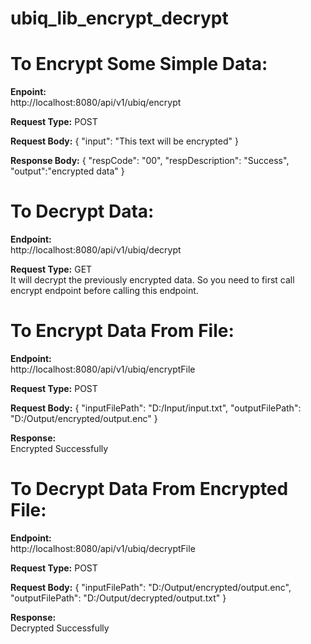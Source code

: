 # ubiq_lib_encrypt_decrypt

# To Encrypt Some Simple Data:
**Enpoint:**\
http://localhost:8080/api/v1/ubiq/encrypt

**Request Type:** POST

**Request Body:**
{
    "input": "This text will be encrypted"
}

**Response Body:**
{
    "respCode": "00",
    "respDescription": "Success",
    "output":"encrypted data"
}

# To Decrypt Data:
**Endpoint:**\
http://localhost:8080/api/v1/ubiq/decrypt

**Request Type:** GET\
It will decrypt the previously encrypted data. So you need to first call encrypt endpoint before calling this endpoint.

# To Encrypt Data From File:
**Endpoint:**\
http://localhost:8080/api/v1/ubiq/encryptFile

**Request Type:** POST

**Request Body:**
{
    "inputFilePath": "D:/Input/input.txt",
    "outputFilePath": "D:/Output/encrypted/output.enc"
}

**Response:**\
Encrypted Successfully

# To Decrypt Data From Encrypted File:
**Endpoint:**\
http://localhost:8080/api/v1/ubiq/decryptFile

**Request Type:** POST

**Request Body:**
{
    "inputFilePath": "D:/Output/encrypted/output.enc",
    "outputFilePath": "D:/Output/decrypted/output.txt"
}

**Response:**\
Decrypted Successfully
